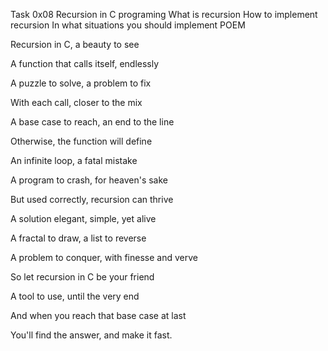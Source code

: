 Task 0x08 Recursion in C programing 
What is recursion
How to implement recursion
In what situations you should implement
POEM

Recursion in C, a beauty to see

A function that calls itself, endlessly

A puzzle to solve, a problem to fix

With each call, closer to the mix



A base case to reach, an end to the line

Otherwise, the function will define

An infinite loop, a fatal mistake

A program to crash, for heaven's sake



But used correctly, recursion can thrive

A solution elegant, simple, yet alive

A fractal to draw, a list to reverse

A problem to conquer, with finesse and verve



So let recursion in C be your friend

A tool to use, until the very end

And when you reach that base case at last

You'll find the answer, and make it fast.
